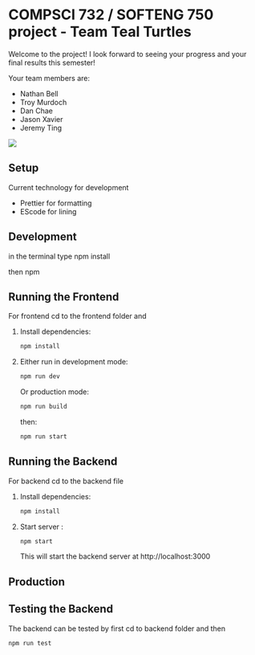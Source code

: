 # COMPSCI 732 / SOFTENG 750 project - Team Teal Turtles

Welcome to the project! I look forward to seeing your progress and your final results this semester!

Your team members are:

- Nathan Bell
- Troy Murdoch
- Dan Chae
- Jason Xavier
- Jeremy Ting

![](./group-image/Teal%20Turtles.webp)

## Setup

Current technology for development

- Prettier for formatting
- EScode for lining

## Development

in the terminal type npm install

then npm

## Running the Frontend

For frontend cd to the frontend folder and

1. Install dependencies:

   ```bash
   npm install
   ```

2. Either run in development mode:

   ```bash
   npm run dev
   ```

   Or production mode:

   ```bash
   npm run build
   ```

   then:

   ```bash
   npm run start
   ```

## Running the Backend

For backend cd to the backend file

1. Install dependencies:

   ```bash
   npm install
   ```

2. Start server :

   ```bash
   npm start
   ```

   This will start the backend server at http://localhost:3000

## Production

## Testing the Backend

The backend can be tested by first cd to backend folder and then

```bash
npm run test
```
